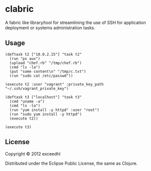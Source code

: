 # clabric

A fabric like library/tool for streamlining the use of SSH for
application deployment or systems administration tasks.

## Usage

    (deftask t2 ["10.0.2.15"] "task t2"
      (run "ps aux")
      (upload "chef.rb" "/tmp/chef.rb")
      (cmd "ls -la")
      (put "some content\n" "/tmp/c.txt")
      (run "sudo cat /etc/passwd"))

    (execute t2 :user "vagrant" :private_key_path "~/.ssh/vagrant_private_key")

    (deftask t3 ["localhost"] "task t3"
      (cmd "uname -a")
      (cmd "ls -la")
      (run "yum install -y httpd" :user "root")
      (run "sudo yum install -y httpd")
      (execute t2))

    (execute t3)


## License

Copyright © 2012 exceedhl

Distributed under the Eclipse Public License, the same as Clojure.
